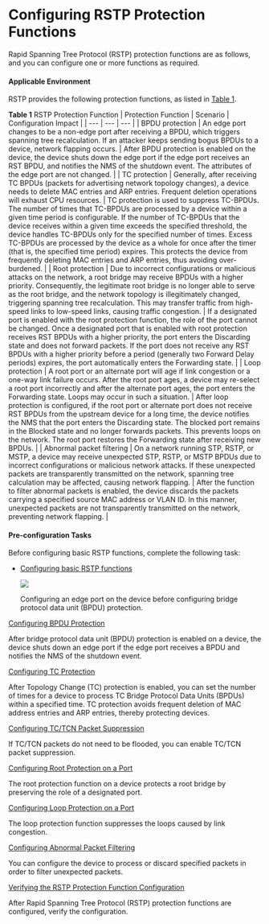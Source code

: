 Configuring RSTP Protection Functions
=====================================

Rapid Spanning Tree Protocol (RSTP) protection functions are as follows, and you can configure one or more functions as required.

#### Applicable Environment

RSTP provides the following protection functions, as listed in [Table 1](#EN-US_TASK_0172363552__tab_dc_vrp_stp_cfg_0003_01).

**Table 1** RSTP Protection Function
| Protection Function | Scenario | Configuration Impact |
| --- | --- | --- |
| BPDU protection | An edge port changes to be a non-edge port after receiving a BPDU, which triggers spanning tree recalculation. If an attacker keeps sending bogus BPDUs to a device, network flapping occurs. | After BPDU protection is enabled on the device, the device shuts down the edge port if the edge port receives an RST BPDU, and notifies the NMS of the shutdown event. The attributes of the edge port are not changed. |
| TC protection | Generally, after receiving TC BPDUs (packets for advertising network topology changes), a device needs to delete MAC entries and ARP entries. Frequent deletion operations will exhaust CPU resources. | TC protection is used to suppress TC-BPDUs. The number of times that TC-BPDUs are processed by a device within a given time period is configurable. If the number of TC-BPDUs that the device receives within a given time exceeds the specified threshold, the device handles TC-BPDUs only for the specified number of times. Excess TC-BPDUs are processed by the device as a whole for once after the timer (that is, the specified time period) expires. This protects the device from frequently deleting MAC entries and ARP entries, thus avoiding over-burdened. |
| Root protection | Due to incorrect configurations or malicious attacks on the network, a root bridge may receive BPDUs with a higher priority. Consequently, the legitimate root bridge is no longer able to serve as the root bridge, and the network topology is illegitimately changed, triggering spanning tree recalculation. This may transfer traffic from high-speed links to low-speed links, causing traffic congestion. | If a designated port is enabled with the root protection function, the role of the port cannot be changed. Once a designated port that is enabled with root protection receives RST BPDUs with a higher priority, the port enters the Discarding state and does not forward packets. If the port does not receive any RST BPDUs with a higher priority before a period (generally two Forward Delay periods) expires, the port automatically enters the Forwarding state. |
| Loop protection | A root port or an alternate port will age if link congestion or a one-way link failure occurs. After the root port ages, a device may re-select a root port incorrectly and after the alternate port ages, the port enters the Forwarding state. Loops may occur in such a situation. | After loop protection is configured, if the root port or alternate port does not receive RST BPDUs from the upstream device for a long time, the device notifies the NMS that the port enters the Discarding state. The blocked port remains in the Blocked state and no longer forwards packets. This prevents loops on the network. The root port restores the Forwarding state after receiving new BPDUs. |
| Abnormal packet filtering | On a network running STP, RSTP, or MSTP, a device may receive unexpected STP, RSTP, or MSTP BPDUs due to incorrect configurations or malicious network attacks. If these unexpected packets are transparently transmitted on the network, spanning tree calculation may be affected, causing network flapping. | After the function to filter abnormal packets is enabled, the device discards the packets carrying a specified source MAC address or VLAN ID. In this manner, unexpected packets are not transparently transmitted on the network, preventing network flapping. |



#### Pre-configuration Tasks

Before configuring basic RSTP functions, complete the following task:

* [Configuring basic RSTP functions](dc_vrp_stp_cfg_0004.html)
  
  ![](../../../../public_sys-resources/note_3.0-en-us.png) 
  
  Configuring an edge port on the device before configuring bridge protocol data unit (BPDU) protection.


[Configuring BPDU Protection](../../../../software/nev8r10_vrpv8r16/user/vrp/dc_vrp_stp_cfg_0019.html)

After bridge protocol data unit (BPDU) protection is enabled on a device, the device shuts down an edge port if the edge port receives a BPDU and notifies the NMS of the shutdown event.

[Configuring TC Protection](../../../../software/nev8r10_vrpv8r16/user/vrp/dc_vrp_stp_cfg_0020.html)

After Topology Change (TC) protection is enabled, you can set the number of times for a device to process TC Bridge Protocol Data Units (BPDUs) within a specified time. TC protection avoids frequent deletion of MAC address entries and ARP entries, thereby protecting devices.

[Configuring TC/TCN Packet Suppression](../../../../software/nev8r10_vrpv8r16/user/vrp/dc_vrp_stp_cfg_0037.html)

If TC/TCN packets do not need to be flooded, you can enable TC/TCN packet suppression.

[Configuring Root Protection on a Port](../../../../software/nev8r10_vrpv8r16/user/vrp/dc_vrp_stp_cfg_0021.html)

The root protection function on a device protects a root bridge by preserving the role of a designated port.

[Configuring Loop Protection on a Port](../../../../software/nev8r10_vrpv8r16/user/vrp/dc_vrp_stp_cfg_0022.html)

The loop protection function suppresses the loops caused by link congestion.

[Configuring Abnormal Packet Filtering](../../../../software/nev8r10_vrpv8r16/user/vrp/dc_vrp_stp_cfg_0035.html)

You can configure the device to process or discard specified packets in order to filter unexpected packets.

[Verifying the RSTP Protection Function Configuration](../../../../software/nev8r10_vrpv8r16/user/vrp/dc_vrp_stp_cfg_0023.html)

After Rapid Spanning Tree Protocol (RSTP) protection functions are configured, verify the configuration.